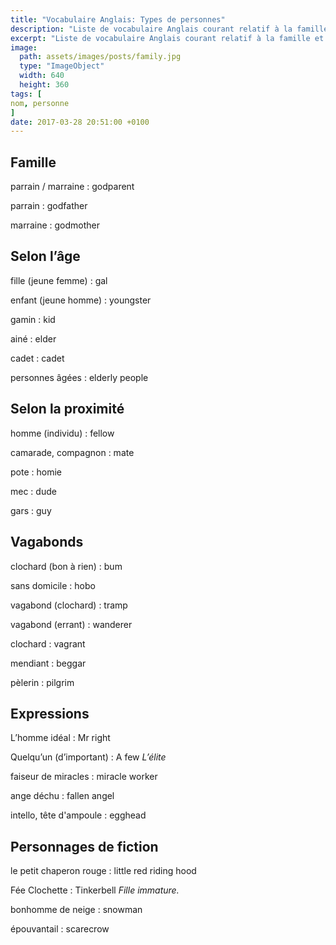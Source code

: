 ```yaml
---
title: "Vocabulaire Anglais: Types de personnes"
description: "Liste de vocabulaire Anglais courant relatif à la famille et aux différents types de personnes."
excerpt: "Liste de vocabulaire Anglais courant relatif à la famille et aux différents types de personnes."
image:
  path: assets/images/posts/family.jpg
  type: "ImageObject"
  width: 640
  height: 360
tags: [
nom, personne
]
date: 2017-03-28 20:51:00 +0100
---
```


## Famille

parrain / marraine
: godparent

parrain
: godfather

marraine
: godmother


## Selon l’âge

fille (jeune femme)
: gal

enfant (jeune homme)
: youngster

gamin
: kid

ainé
: elder

cadet
: cadet

personnes âgées
: elderly people


## Selon la proximité

homme (individu)
: fellow

camarade, compagnon
: mate

pote
: homie

mec
: dude

gars
: guy


## Vagabonds

clochard (bon à rien)
: bum

sans domicile
: hobo

vagabond (clochard)
: tramp

vagabond (errant)
: wanderer

clochard
: vagrant

mendiant
: beggar

pèlerin
: pilgrim


## Expressions

L’homme idéal
: Mr right

Quelqu’un (d’important)
: A few
*L’élite*

faiseur de miracles
: miracle worker

ange déchu
: fallen angel

intello, tête d'ampoule
: egghead


## Personnages de fiction

le petit chaperon rouge
: little red riding hood

Fée Clochette
: Tinkerbell
*Fille immature.*

bonhomme de neige
: snowman

épouvantail
: scarecrow
